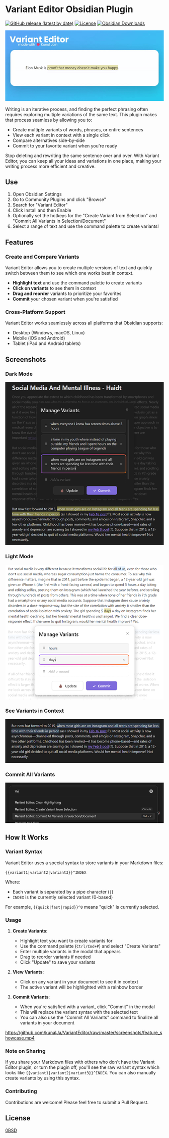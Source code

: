# Variant Editor Obsidian Plugin

[![GitHub release (latest by date)](https://img.shields.io/github/v/release/kunalJa/VariantEditor)](https://github.com/kunalJa/VariantEditor/releases/latest)
[![License](https://img.shields.io/github/license/kunalJa/VariantEditor)](LICENSE)
[![Obsidian Downloads](https://img.shields.io/badge/dynamic/json?logo=obsidian&color=%23483699&label=downloads&query=%24%5B%22variant-editor%22%5D.downloads&url=https%3A%2F%2Fraw.githubusercontent.com%2Fobsidianmd%2Fobsidian-releases%2Fmaster%2Fcommunity-plugin-stats.json)](https://obsidian.md/plugins?id=variant-editor)


![SplashVariant](https://github.com/kunalJa/VariantEditor/raw/master/screenshots/SplashVariant.gif)

Writing is an iterative process, and finding the perfect phrasing often requires exploring multiple variations of the same text. This plugin makes that process seamless by allowing you to:

- Create multiple variants of words, phrases, or entire sentences
- View each variant in context with a single click
- Compare alternatives side-by-side
- Commit to your favorite variant when you're ready

Stop deleting and rewriting the same sentence over and over. With Variant Editor, you can keep all your ideas and variations in one place, making your writing process more efficient and creative.

## Use

1. Open Obsidian Settings
2. Go to Community Plugins and click "Browse"
3. Search for "Variant Editor"
4. Click Install and then Enable
5. Optionally set the hotkeys for the "Create Variant from Selection" and "Commit All Variants in Selection/Document"
6. Select a range of text and use the command palette to create variants!

## Features

### Create and Compare Variants

Variant Editor allows you to create multiple versions of text and quickly switch between them to see which one works best in context.

- **Highlight text** and use the command palette to create variants
- **Click on variants** to see them in context
- **Drag and reorder** variants to prioritize your favorites
- **Commit** your chosen variant when you're satisfied

### Cross-Platform Support

Variant Editor works seamlessly across all platforms that Obsidian supports:

- Desktop (Windows, macOS, Linux)
- Mobile (iOS and Android)
- Tablet (iPad and Android tablets)

## Screenshots

### Dark Mode

![Dark Mode](https://raw.githubusercontent.com/kunalJa/VariantEditor/master/screenshots/dark_mode.png)

### Light Mode

![Light Mode](https://raw.githubusercontent.com/kunalJa/VariantEditor/master/screenshots/light_mode.png)

### See Variants in Context

![See Variants in Context](https://raw.githubusercontent.com/kunalJa/VariantEditor/master/screenshots/has_variant.png)

### Commit All Variants

![Commit All](https://raw.githubusercontent.com/kunalJa/VariantEditor/master/screenshots/commands.png)

## How It Works

### Variant Syntax

Variant Editor uses a special syntax to store variants in your Markdown files:

```
{{variant1|variant2|variant3}}^INDEX
```

Where:
- Each variant is separated by a pipe character (`|`)
- `INDEX` is the currently selected variant (0-based)

For example, `{{quick|fast|rapid}}^0` means "quick" is currently selected.

### Usage

1. **Create Variants**:
   - Highlight text you want to create variants for
   - Use the command palette (`Ctrl/Cmd+P`) and select "Create Variants"
   - Enter multiple variants in the modal that appears
   - Drag to reorder variants if needed
   - Click "Update" to save your variants

2. **View Variants**:
   - Click on any variant in your document to see it in context
   - The active variant will be highlighted with a rainbow border

3. **Commit Variants**:
   - When you're satisfied with a variant, click "Commit" in the modal
   - This will replace the variant syntax with the selected text
   - You can also use the "Commit All Variants" command to finalize all variants in your document

https://github.com/kunalJa/VariantEditor/raw/master/screenshots/feature_showcase.mp4

### Note on Sharing

If you share your Markdown files with others who don't have the Variant Editor plugin, or turn the plugin off, you'll see the raw variant syntax which looks like `{{variant1|variant2|variant3}}^INDEX`. You can also manually create variants by using this syntax.

### Contributing

Contributions are welcome! Please feel free to submit a Pull Request.

## License

[0BSD](LICENSE)
